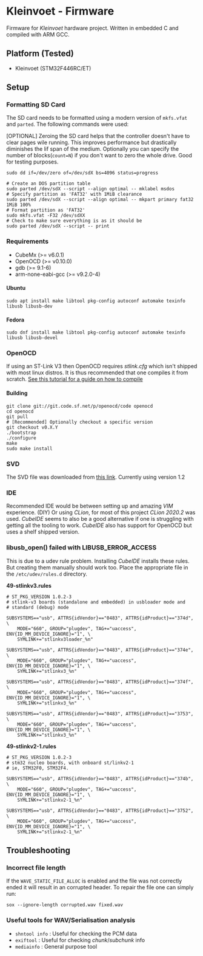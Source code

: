 # Kleinvoet - Firmware
Firmware for _Kleinvoet_ hardware project. Written in embedded C and compiled
with ARM GCC.

## Platform (Tested)
- Kleinvoet (STM32F446RC/ET)

## Setup
### Formatting SD Card
The SD card needs to be formatted using a modern version of `mkfs.vfat` and
`parted`. The following commands were used:

[OPTIONAL]
Zeroing the SD card helps that the controller doesn't have to clear pages wile
running. This improves performance but drastically diminishes the lif span of
the medium. Optionally you can specify the number of blocks(`count=N`) if you
don't want to zero the whole drive. Good for testing purposes.
```shell script
sudo dd if=/dev/zero of=/dev/sdX bs=4096 status=progress
```

```shell script
# Create an DOS partition table
sudo parted /dev/sdX --script --align optimal -- mklabel msdos
# Specify partition as 'FAT32' with 1MiB clearance
sudo parted /dev/sdX --script --align optimal -- mkpart primary fat32 1MiB 100%
# Format partition as 'FAT32'
sudo mkfs.vfat -F32 /dev/sdXX
# Check to make sure everything is as it should be
sudo parted /dev/sdX --script -- print
```

### Requirements
- CubeMx (>= v6.0.1)
- OpenOCD (>= v0.10.0)
- gdb (>= 9.1-6)
- arm-none-eabi-gcc (>= v9.2.0-4)

#### Ubuntu
```shell script
sudo apt install make libtool pkg-config autoconf automake texinfo libusb libusb-dev
```

#### Fedora
```shell script
sudo dnf install make libtool pkg-config autoconf automake texinfo libusb libusb-devel
```

### OpenOCD
If using an ST-Link V3 then OpenOCD requires _stlink.cfg_ which isn't shipped
with most linux distros. It is thus recommended that one compiles it from
scratch. [See this tutorial for a guide on how to compile](https://mbd.kleier.net/integrating-st-link-v3.html)

#### Building
```shell script
git clone git://git.code.sf.net/p/openocd/code openocd
cd openocd
git pull
# [Recommended] Optionally checkout a specific version
git checkout v0.X.Y
./bootstrap
./configure
make
sudo make install
```

### SVD
The SVD file was downloaded from
[this link](https://www.st.com/resource/en/svd/stm32f4_svd.zip).
Currently using version 1.2

### IDE
Recommended IDE would be between setting up and amazing _VIM_ experience. (DIY)
Or using _CLion_, for most of this project _CLion 2020.2_ was used. _CubeIDE_
seems to also be a good alternative if one is struggling with getting all the
tooling to work. _CubeIDE_ also has support for OpenOCD but uses a shelf shipped
version.

### libusb_open() failed with LIBUSB_ERROR_ACCESS
This is due to a udev rule problem. Installing _CubeIDE_ installs these rules.
But creating them manually should work too. Place the appropriate file in the
`/etc/udev/rules.d` directory.

**49-stlinkv3.rules**
```
# ST_PKG_VERSION 1.0.2-3
# stlink-v3 boards (standalone and embedded) in usbloader mode and
# standard (debug) mode

SUBSYSTEMS=="usb", ATTRS{idVendor}=="0483", ATTRS{idProduct}=="374d", \
    MODE="660", GROUP="plugdev", TAG+="uaccess", ENV{ID_MM_DEVICE_IGNORE}="1", \
    SYMLINK+="stlinkv3loader_%n"

SUBSYSTEMS=="usb", ATTRS{idVendor}=="0483", ATTRS{idProduct}=="374e", \
    MODE="660", GROUP="plugdev", TAG+="uaccess", ENV{ID_MM_DEVICE_IGNORE}="1", \
    SYMLINK+="stlinkv3_%n"

SUBSYSTEMS=="usb", ATTRS{idVendor}=="0483", ATTRS{idProduct}=="374f", \
    MODE="660", GROUP="plugdev", TAG+="uaccess", ENV{ID_MM_DEVICE_IGNORE}="1", \
    SYMLINK+="stlinkv3_%n"

SUBSYSTEMS=="usb", ATTRS{idVendor}=="0483", ATTRS{idProduct}=="3753", \
    MODE="660", GROUP="plugdev", TAG+="uaccess", ENV{ID_MM_DEVICE_IGNORE}="1", \
    SYMLINK+="stlinkv3_%n"
```

**49-stlinkv2-1.rules**
```
# ST_PKG_VERSION 1.0.2-3
# stm32 nucleo boards, with onboard st/linkv2-1
# ie, STM32F0, STM32F4.

SUBSYSTEMS=="usb", ATTRS{idVendor}=="0483", ATTRS{idProduct}=="374b", \
    MODE="660", GROUP="plugdev", TAG+="uaccess", ENV{ID_MM_DEVICE_IGNORE}="1", \
    SYMLINK+="stlinkv2-1_%n"

SUBSYSTEMS=="usb", ATTRS{idVendor}=="0483", ATTRS{idProduct}=="3752", \
    MODE="660", GROUP="plugdev", TAG+="uaccess", ENV{ID_MM_DEVICE_IGNORE}="1", \
    SYMLINK+="stlinkv2-1_%n"
```

## Troubleshooting
### Incorrect file length
If the `WAVE_STATIC_FILE_ALLOC` is enabled and the file was not correctly ended
it will result in an corrupted header. To repair the file one can simply run:
```shell
sox --ignore-length corrupted.wav fixed.wav
```
### Useful tools for WAV/Serialisation analysis
- `shntool info` : Useful for checking the PCM data
- `exiftool` : Useful for checking _chunk_/_subchunk_ info
- `mediainfo` : General purpose tool